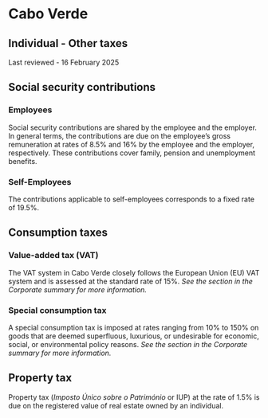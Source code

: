 # Cabo Verde
## Individual - Other taxes
Last reviewed - 16 February 2025
## Social security contributions
### Employees
Social security contributions are shared by the employee and the employer. In general terms, the contributions are due on the employee’s gross remuneration at rates of 8.5% and 16% by the employee and the employer, respectively. These contributions cover family, pension and unemployment benefits.
### Self-Employees
The contributions applicable to self-employees corresponds to a fixed rate of 19.5%.
## Consumption taxes
### Value-added tax (VAT)
The VAT system in Cabo Verde closely follows the European Union (EU) VAT system and is assessed at the standard rate of 15%.
_See the section in the Corporate summary for more information._
### Special consumption tax
A special consumption tax is imposed at rates ranging from 10% to 150% on goods that are deemed superfluous, luxurious, or undesirable for economic, social, or environmental policy reasons.
_See the section in the Corporate summary for more information._
## Property tax
Property tax (_Imposto Único sobre o Património_ or IUP) at the rate of 1.5% is due on the registered value of real estate owned by an individual.
